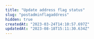 ```yaml
---
title: "Update address flag status"
slug: "postadminflagaddress"
hidden: true
createdAt: "2023-03-24T14:10:57.697Z"
updatedAt: "2023-08-18T15:11:30.634Z"
---
```

